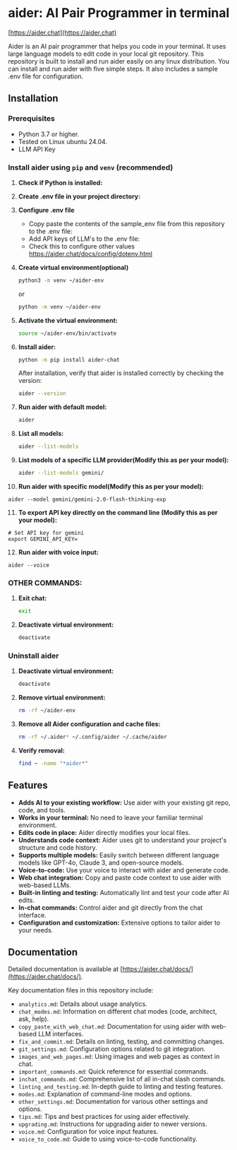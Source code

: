 # aider: AI Pair Programmer in terminal

[https://aider.chat](https://aider.chat)

Aider is an AI pair programmer that helps you code in your terminal. It uses large language models to edit code in your local git repository. This repository is built to install and run aider easily on any linux distribution. You can install and run aider with five simple steps. It also includes a sample .env file for configuration.

## Installation

### Prerequisites

*   Python 3.7 or higher.
*   Tested on Linux ubuntu 24.04.
*   LLM API Key

### Install aider using `pip` and `venv` (recommended)

1.  **Check if Python is installed:**
 
2.  **Create .env file in your project directory:**

3.  **Configure .env file**
    - Copy paste the contents of the sample_env file from this repository to the .env file:
    - Add API keys of LLM's to the .env file:
    - Check this to configure other values https://aider.chat/docs/config/dotenv.html
    
4.  **Create virtual environment(optional)**
    ```bash
    python3 -m venv ~/aider-env
    ```
    or
    ```bash
    python -m venv ~/aider-env

    ```
5.  **Activate the virtual environment:**
    ```bash
    source ~/aider-env/bin/activate
    ```

6.  **Install aider:**
    ```bash
    python -m pip install aider-chat
    ```
    After installation, verify that aider is installed correctly by checking the version:
    ```bash
    aider --version
    ```
7.  **Run aider with default model:**
    ```bash
    aider
    ```
8.  **List all models:**
    ```bash
    aider --list-models
    ```
9.  **List models of a specific LLM provider(Modify this as per your model):**

    ```bash
    aider --list-models gemini/
    ```
10.  **Run aider with specific model(Modify this as per your model):**

    aider --model gemini/gemini-2.0-flash-thinking-exp


11.  **To export API key directly on the command line (Modify this as per your model):**


    # Set API key for gemini
    export GEMINI_API_KEY=


12.  **Run aider with voice input:**

    aider --voice


### OTHER COMMANDS:
1.  **Exit chat:**
    ```bash
    exit 
    ```
2.  **Deactivate virtual environment:**
    ```bash
    deactivate
    ```
### Uninstall aider

1.  **Deactivate virtual environment:**
    ```bash
    deactivate
    ```
2.  **Remove virtual environment:**
    ```bash
    rm -rf ~/aider-env
    ```
3.  **Remove all Aider configuration and cache files:**
    ```bash
    rm -rf ~/.aider* ~/.config/aider ~/.cache/aider
    ```
4.  **Verify removal:**
    ```bash
    find ~ -name "*aider*"
    ```

## Features

*   **Adds AI to your existing workflow:**  Use aider with your existing git repo, code, and tools.
*   **Works in your terminal:** No need to leave your familiar terminal environment.
*   **Edits code in place:** Aider directly modifies your local files.
*   **Understands code context:** Aider uses git to understand your project's structure and code history.
*   **Supports multiple models:**  Easily switch between different language models like GPT-4o, Claude 3, and open-source models.
*   **Voice-to-code:**  Use your voice to interact with aider and generate code.
*   **Web chat integration:**  Copy and paste code context to use aider with web-based LLMs.
*   **Built-in linting and testing:** Automatically lint and test your code after AI edits.
*   **In-chat commands:**  Control aider and git directly from the chat interface.
*   **Configuration and customization:**  Extensive options to tailor aider to your needs.

## Documentation

Detailed documentation is available at [https://aider.chat/docs/](https://aider.chat/docs/).

Key documentation files in this repository include:

*   `analytics.md`:  Details about usage analytics.
*   `chat_modes.md`:  Information on different chat modes (code, architect, ask, help).
*   `copy_paste_with_web_chat.md`:  Documentation for using aider with web-based LLM interfaces.
*   `fix_and_commit.md`:  Details on linting, testing, and committing changes.
*   `git_settings.md`:  Configuration options related to git integration.
*   `images_and_web_pages.md`:  Using images and web pages as context in chat.
*   `important_commands.md`:  Quick reference for essential commands.
*   `inchat_commands.md`:  Comprehensive list of all in-chat slash commands.
*   `linting_and_testing.md`:  In-depth guide to linting and testing features.
*   `modes.md`:  Explanation of command-line modes and options.
*   `other_settings.md`:  Documentation for various other settings and options.
*   `tips.md`:  Tips and best practices for using aider effectively.
*   `upgrading.md`:  Instructions for upgrading aider to newer versions.
*   `voice.md`:  Configuration for voice input features.
*   `voice_to_code.md`:  Guide to using voice-to-code functionality.


